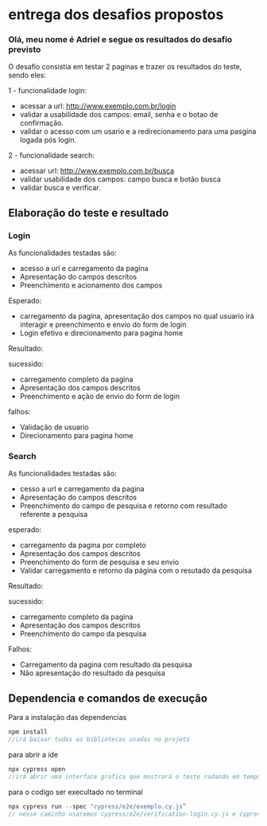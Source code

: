 # entrega dos desafios propostos

### Olá, meu nome é Adriel e segue os resultados do desafio previsto

O desafio consistia em testar 2 paginas e trazer os resultados do teste, sendo eles:

1 - funcionalidade login:

- acessar a url: http://www.exemplo.com.br/login
- validar a usabilidade dos campos: email, senha e o botao de confirmação.
- validar o acesso com um usario e a redirecionamento para uma pasgina logada pós login.

2 - funcionalidade search:

- acessar url: http://www.exemplo.com.br/busca
- validar usabilidade dos campos: campo busca e botão busca
- validar busca e verificar.

## Elaboração do teste e resultado

### Login

As funcionalidades testadas são:

- acesso a url e carregamento da pagina
- Apresentação do campos descritos
- Preenchimento e acionamento dos campos

Esperado: 

- carregamento da pagina, apresentação dos campos no qual usuario irá interagir e preenchimento e envio do form de login
- Login efetivo e direcionamento para pagina home

Resultado:

sucessido:

- carregamento completo da pagina
- Apresentação dos campos descritos
- Preenchimento e ação de envio do form de login

falhos:

- Validação de usuario
- Direcionamento para pagina home

### Search

As funcionalidades testadas são:

- cesso a url e carregamento da pagina
- Apresentação do campos descritos
- Preenchimento do campo de pesquisa e retorno com resultado referente a pesquisa

esperado:

- carregamento da pagina por completo
- Apresentação dos campos descritos
- Preenchimento do form de pesquisa e seu envio
- Validar carregamento e retorno da página com o resutado da pesquisa

Resultado:

sucessido:

- carregamento completo da pagina
- Apresentação dos campos descritos
- Preenchimento do campo da pesquisa

Falhos:

- Carregamento da pagina com resultado da pesquisa
- Não apresentação do resultado da pesquisa

## Dependencia e comandos de execução

Para a instalação das dependencias 

```jsx
npm install
//irá baixar todas as bibliotecas usadas no projeto
```

para abrir a ide 

```jsx
npx cypress open
//irá abrir uma interface grafica que mostrará o teste rodando em tempo real
```

para o codigo ser execultado no terminal 

```jsx
npx cypress run --spec "cypress/e2e/exemplo.cy.js”
// nesse caminho usaremos cypress/e2e/verification-login.cy.js e cypress/e2e/verification-search.cy.js
```
